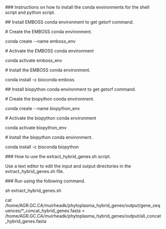 \### Instructions on how to install the conda environments for the shell script and python script.

\## Install EMBOSS conda environment to get getorf command.

\# Create the EMBOSS conda environment.

conda create --name emboss_env

\# Activate the EMBOSS conda environment

conda activate emboss_env

\# Install the EMBOSS conda environment.

conda install -c bioconda emboss

\## Install biopython conda environment to get getorf command.

\# Create the biopython conda environment.

conda create --name biopython_env

\# Activate the biopython conda environment

conda activate biopython_env

\# Install the biopython conda environment.

conda install -c bioconda biopython


\### How to use the extract_hybrid_genes.sh script.

Use a text editor to edit the input and output directories in the extract_hybrid_genes.sh file.

\### Run using the following command.

sh extract_hybrid_genes.sh

cat /home/AGR.GC.CA/muirheadk/phytoplasma_hybrid_genes/output/gene_sequences/*_concat_hybrid_genes.fasta > /home/AGR.GC.CA/muirheadk/phytoplasma_hybrid_genes/output/all_concat_hybrid_genes.fasta

